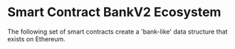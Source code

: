# Smart Contract BankV2 Ecosystem
The following set of smart contracts create a 'bank-like' data structure that exists on Ethereum. 